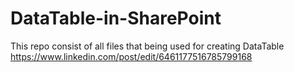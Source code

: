 # DataTable-in-SharePoint
This repo consist of all files that being used for creating DataTable
https://www.linkedin.com/post/edit/6461177516785799168
